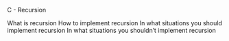 C - Recursion

What is recursion
How to implement recursion
In what situations you should implement recursion
In what situations you shouldn’t implement recursion
